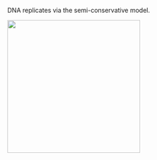 DNA replicates via the semi-conservative model. 

<img src="http://ib.bioninja.com.au/_Media/models-of-replication_med.jpeg" height="300px">